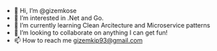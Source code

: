 - 👋 Hi, I’m @gizemkose
- 👀 I’m interested in .Net and Go. 
- 🌱 I’m currently learning Clean Arcitecture and Microservice patterns
- 💞️ I’m looking to collaborate on anything I can get fun!
- 📫 How to reach me gizemkip93@gmail.com

<!---
gizemkose/gizemkose is a ✨ special ✨ repository because its `README.md` (this file) appears on your GitHub profile.
You can click the Preview link to take a look at your changes.
--->
